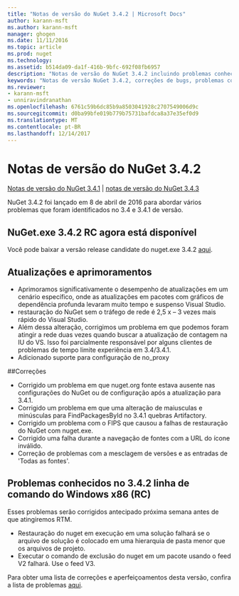 ```yaml
---
title: "Notas de versão do NuGet 3.4.2 | Microsoft Docs"
author: karann-msft
ms.author: karann-msft
manager: ghogen
ms.date: 11/11/2016
ms.topic: article
ms.prod: nuget
ms.technology: 
ms.assetid: b514da09-da1f-416b-9bfc-692f08fb6957
description: "Notas de versão do NuGet 3.4.2 incluindo problemas conhecidos, correções de bug, recursos adicionados e DCRs."
keywords: "Notas de versão NuGet 3.4.2, correções de bugs, problemas conhecidos, adicionaram recursos, DCRs"
ms.reviewer:
- karann-msft
- unniravindranathan
ms.openlocfilehash: 6761c59b6dc85b9a8503041928c2707549006d9c
ms.sourcegitcommit: d0ba99bfe019b779b75731bafdca8a37e35ef0d9
ms.translationtype: MT
ms.contentlocale: pt-BR
ms.lasthandoff: 12/14/2017
---
```

# <a name="nuget-342-release-notes"></a>Notas de versão do NuGet 3.4.2

[Notas de versão do NuGet 3.4.1](../release-notes/nuget-3.4.1.md) | [notas de versão do NuGet 3.4.3](../release-notes/nuget-3.4.3.md)

NuGet 3.4.2 foi lançado em 8 de abril de 2016 para abordar vários problemas que foram identificados no 3.4 e 3.4.1 de versão.

## <a name="nugetexe-342-rc-is-now-available"></a>NuGet.exe 3.4.2 RC agora está disponível

Você pode baixar a versão release candidate do nuget.exe 3.4.2 [aqui](https://dist.nuget.org/index.html).

## <a name="updates-and-improvements"></a>Atualizações e aprimoramentos

* Aprimoramos significativamente o desempenho de atualizações em um cenário específico, onde as atualizações em pacotes com gráficos de dependência profunda levaram muito tempo e suspenso Visual Studio.
* restauração do NuGet sem o tráfego de rede é 2,5 x – 3 vezes mais rápido do Visual Studio.
* Além dessa alteração, corrigimos um problema em que podemos foram atingir a rede duas vezes quando buscar a atualização de contagem na IU do VS. Isso foi parcialmente responsável por alguns clientes de problemas de tempo limite experiência em 3.4/3.4.1.
* Adicionado suporte para configuração de no_proxy

##<a name="fixes"></a>Correções

* Corrigido um problema em que nuget.org fonte estava ausente nas configurações do NuGet ou de configuração após a atualização para 3.4.1.
* Corrigido um problema em que uma alteração de maiusculas e minúsculas para FindPackagesById no 3.4.1 quebras Artifactory.
* Corrigido um problema com o FIPS que causou a falhas de restauração do NuGet com nuget.exe.
* Corrigido uma falha durante a navegação de fontes com a URL do ícone inválido.
* Correção de problemas com a mesclagem de versões e as entradas de 'Todas as fontes'.

## <a name="known-issues-in-342-windows-x86-commandline-rc"></a>Problemas conhecidos no 3.4.2 linha de comando do Windows x86 (RC)

Esses problemas serão corrigidos antecipado próxima semana antes de que atingiremos RTM.

*  Restauração do nuget em execução em uma solução falhará se o arquivo de solução é colocado em uma hierarquia de pasta menor que os arquivos de projeto.
*  Executar o comando de exclusão do nuget em um pacote usando o feed V2 falhará. Use o feed V3.


Para obter uma lista de correções e aperfeiçoamentos desta versão, confira a lista de problemas [aqui](https://github.com/NuGet/Home/issues?utf8=%E2%9C%93&q=is%3Aissue+milestone%3A3.4.2++is%3Aclosed+).
